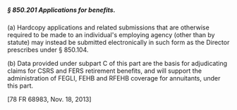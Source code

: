 ##### § 850.201 Applications for benefits. #####

(a) Hardcopy applications and related submissions that are otherwise required to be made to an individual's employing agency (other than by statute) may instead be submitted electronically in such form as the Director prescribes under § 850.104.

(b) Data provided under subpart C of this part are the basis for adjudicating claims for CSRS and FERS retirement benefits, and will support the administration of FEGLI, FEHB and RFEHB coverage for annuitants, under this part.

[78 FR 68983, Nov. 18, 2013]